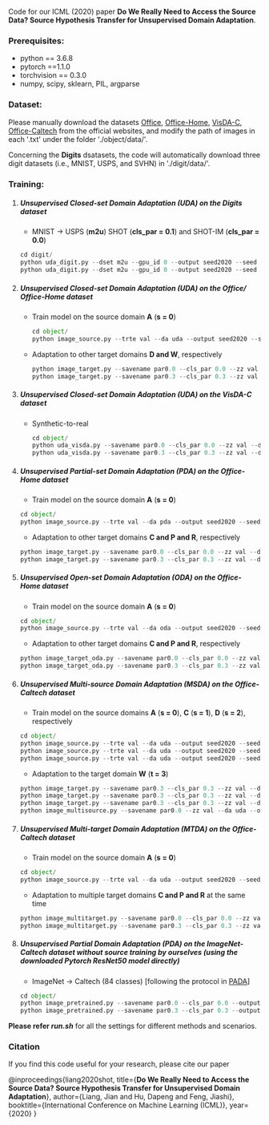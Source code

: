 Code for our ICML (2020) paper **Do We Really Need to Access the Source Data? Source Hypothesis Transfer for Unsupervised Domain Adaptation**. 

### Prerequisites:
- python == 3.6.8
- pytorch ==1.1.0
- torchvision == 0.3.0
- numpy, scipy, sklearn, PIL, argparse

### Dataset:

Please manually download the datasets [Office](https://drive.google.com/file/d/0B4IapRTv9pJ1WGZVd1VDMmhwdlE/view), [Office-Home](https://drive.google.com/file/d/0B81rNlvomiwed0V1YUxQdC1uOTg/view), [VisDA-C](https://github.com/VisionLearningGroup/taskcv-2017-public/tree/master/classification), [Office-Caltech](http://www.vision.caltech.edu/Image_Datasets/Caltech101/101_ObjectCategories.tar.gz) from the official websites, and modify the path of images in each '.txt' under the folder './object/data/'.

Concerning the **Digits** dsatasets, the code will automatically download three digit datasets (i.e., MNIST, USPS, and SVHN) in './digit/data/'.

### Training:
1. ##### Unsupervised Closed-set Domain Adaptation (UDA) on the Digits dataset
	- MNIST -> USPS (**m2u**)   SHOT (**cls_par = 0.1**) and SHOT-IM (**cls_par = 0.0**)
	```python
	cd digit/
	python uda_digit.py --dset m2u --gpu_id 0 --output seed2020 --seed 2020 --cls_par 0.0
	python uda_digit.py --dset m2u --gpu_id 0 --output seed2020 --seed 2020 --cls_par 0.1
	```
	
2. ##### Unsupervised Closed-set Domain Adaptation (UDA) on the Office/ Office-Home dataset
	- Train model on the source domain **A** (**s = 0**)
     	```python
     	cd object/
     	python image_source.py --trte val --da uda --output seed2020 --seed 2020 --gpu_id 0 --dset office --max_epoch 30 --s 0
     	```
	- Adaptation to other target domains **D and W**, respectively
     	```python
     	python image_target.py --savename par0.0 --cls_par 0.0 --zz val --da uda --output seed2020 --seed 2020 --gpu_id 0 --dset office --max_epoch 30 --s 0
     	python image_target.py --savename par0.3 --cls_par 0.3 --zz val --da uda --output seed2020 --seed 2020 --gpu_id 0 --dset office --max_epoch 30 --s 0  
     	```

3. ##### Unsupervised Closed-set Domain Adaptation (UDA) on the VisDA-C dataset

	- Synthetic-to-real 
      	```python
      	cd object/
      	python uda_visda.py --savename par0.0 --cls_par 0.0 --zz val --da uda --output seed2020 --seed 2020 --gpu_id 0 --max_epoch 3
      	python uda_visda.py --savename par0.3 --cls_par 0.3 --zz val --da uda --output seed2020 --seed 2020 --gpu_id 0 --max_epoch 3
      	```

4. ##### Unsupervised Partial-set Domain Adaptation (PDA) on the Office-Home dataset
	- Train model on the source domain **A** (**s = 0**)
	```python
	cd object/
	python image_source.py --trte val --da pda --output seed2020 --seed 2020 --gpu_id 0 --dset office-home --max_epoch 30 --s 0
	```

	- Adaptation to other target domains **C and P and R**, respectively
	```python
	python image_target.py --savename par0.0 --cls_par 0.0 --zz val --da pda --gent '' --threshold 10 --output seed2020 --seed 2020 --gpu_id 0 --dset office-home --max_epoch 30 --s 0
	python image_target.py --savename par0.3 --cls_par 0.3 --zz val --da pda --gent '' --threshold 10 --output seed2020 --seed 2020 --gpu_id 0 --dset office-home --max_epoch 30 --s 0
   	```

5. ##### Unsupervised Open-set Domain Adaptation (ODA) on the Office-Home dataset
	- Train model on the source domain **A** (**s = 0**)
	```python
	cd object/
	python image_source.py --trte val --da oda --output seed2020 --seed 2020 --gpu_id 0 --dset office-home --max_epoch 30 --s 0
	```
		
	- Adaptation to other target domains **C and P and R**, respectively
	```python
	python image_target_oda.py --savename par0.0 --cls_par 0.0 --zz val --da oda --output seed2020 --seed 2020 --gpu_id 0 --dset office-home --max_epoch 30 --s 0
	python image_target_oda.py --savename par0.3 --cls_par 0.3 --zz val --da oda --output seed2020 --seed 2020 --gpu_id 0 --dset office-home --max_epoch 30 --s 0
	```

6. ##### Unsupervised Multi-source Domain Adaptation (MSDA) on the Office-Caltech dataset
	- Train model on the source domains **A** (**s = 0**), **C** (**s = 1**), **D** (**s = 2**), respectively
	```python
	cd object/
	python image_source.py --trte val --da uda --output seed2020 --seed 2020 --gpu_id 0 --dset office-caltech --net resnet101 --max_epoch 30 --s 0
	python image_source.py --trte val --da uda --output seed2020 --seed 2020 --gpu_id 0 --dset office-caltech --net resnet101 --max_epoch 30 --s 1
	python image_source.py --trte val --da uda --output seed2020 --seed 2020 --gpu_id 0 --dset office-caltech --net resnet101 --max_epoch 30 --s 2
	```
		
	- Adaptation to the target domain **W** (**t = 3**)
	```python
	python image_target.py --savename par0.3 --cls_par 0.3 --zz val --da uda --output seed2020 --seed 2020 --gpu_id 0 --issave 1 --dset office-caltech --net resnet101 --max_epoch 30 --s 0
	python image_target.py --savename par0.3 --cls_par 0.3 --zz val --da uda --output seed2020 --seed 2020 --gpu_id 0 --issave 1 --dset office-caltech --net resnet101 --max_epoch 30 --s 1
	python image_target.py --savename par0.3 --cls_par 0.3 --zz val --da uda --output seed2020 --seed 2020 --gpu_id 0 --issave 1 --dset office-caltech --net resnet101 --max_epoch 30 --s 2
	python image_multisource.py --savename par0.0 --zz val --da uda --output seed2020 --seed 2020 --gpu_id 0 --dset office-caltech --net resnet101 --max_epoch 30 --t 3
	```
	
7. ##### Unsupervised Multi-target Domain Adaptation (MTDA) on the Office-Caltech dataset
	- Train model on the source domain **A** (**s = 0**)
	```python
	cd object/
	python image_source.py --trte val --da uda --output seed2020 --seed 2020 --gpu_id 0 --dset office-caltech --net resnet101 --max_epoch 30 --s 0
	```
		
	- Adaptation to multiple target domains **C and P and R** at the same time
	```python
	python image_multitarget.py --savename par0.0 --cls_par 0.0 --zz val --da uda --output seed2020 --seed 2020 --gpu_id 0 --dset office-caltech --net resnet101 --max_epoch 30 --s 0
	python image_multitarget.py --savename par0.3 --cls_par 0.3 --zz val --da uda --output seed2020 --seed 2020 --gpu_id 0 --dset office-caltech --net resnet101 --max_epoch 30 --s 0
	```

8. ##### Unsupervised Partial Domain Adaptation (PDA) on the ImageNet-Caltech dataset without source training by ourselves (using the downloaded Pytorch ResNet50 model directly)
	- ImageNet -> Caltech (84 classes) [following the protocol in [PADA](https://github.com/thuml/PADA/tree/master/pytorch/data/imagenet-caltech)]
	```python
	cd object/
	python image_pretrained.py --savename par0.0 --cls_par 0.0 --output seed2020 --seed 2020 --gpu_id 0 --max_epoch 30
	python image_pretrained.py --savename par0.3 --cls_par 0.3 --output seed2020 --seed 2020 --gpu_id 0 --max_epoch 30
	```	

**Please refer *run.sh*** for all the settings for different methods and scenarios.

### Citation

If you find this code useful for your research, please cite our paper

@inproceedings{liang2020shot,
      title={**Do We Really Need to Access the Source Data? Source Hypothesis Transfer for Unsupervised Domain Adaptation**},
      author={Liang, Jian and Hu, Dapeng and Feng, Jiashi},
      booktitle={International Conference on Machine Learning (ICML)},
      year={2020}
}
